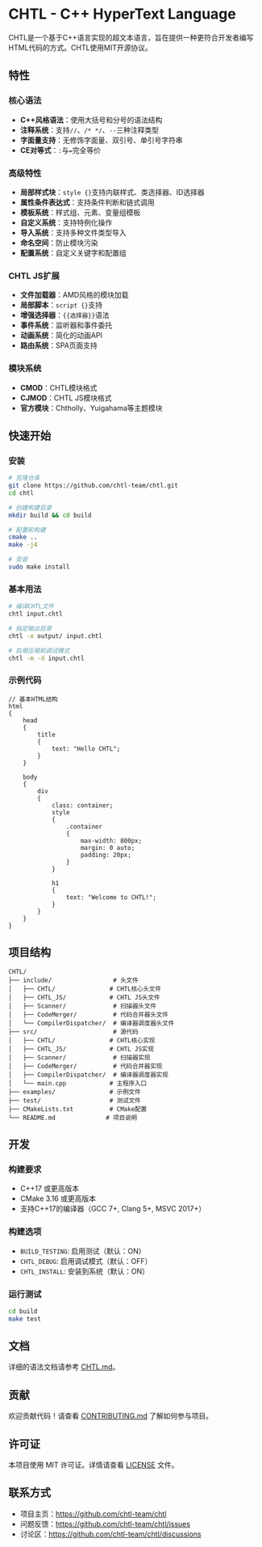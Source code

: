 # CHTL - C++ HyperText Language

CHTL是一个基于C++语言实现的超文本语言，旨在提供一种更符合开发者编写HTML代码的方式。CHTL使用MIT开源协议。

## 特性

### 核心语法
- **C++风格语法**：使用大括号和分号的语法结构
- **注释系统**：支持`//`、`/* */`、`--`三种注释类型
- **字面量支持**：无修饰字面量、双引号、单引号字符串
- **CE对等式**：`:`与`=`完全等价

### 高级特性
- **局部样式块**：`style {}`支持内联样式、类选择器、ID选择器
- **属性条件表达式**：支持条件判断和链式调用
- **模板系统**：样式组、元素、变量组模板
- **自定义系统**：支持特例化操作
- **导入系统**：支持多种文件类型导入
- **命名空间**：防止模块污染
- **配置系统**：自定义关键字和配置组

### CHTL JS扩展
- **文件加载器**：AMD风格的模块加载
- **局部脚本**：`script {}`支持
- **增强选择器**：`{{选择器}}`语法
- **事件系统**：监听器和事件委托
- **动画系统**：简化的动画API
- **路由系统**：SPA页面支持

### 模块系统
- **CMOD**：CHTL模块格式
- **CJMOD**：CHTL JS模块格式
- **官方模块**：Chtholly、Yuigahama等主题模块

## 快速开始

### 安装

```bash
# 克隆仓库
git clone https://github.com/chtl-team/chtl.git
cd chtl

# 创建构建目录
mkdir build && cd build

# 配置和构建
cmake ..
make -j4

# 安装
sudo make install
```

### 基本用法

```bash
# 编译CHTL文件
chtl input.chtl

# 指定输出目录
chtl -o output/ input.chtl

# 启用压缩和调试模式
chtl -m -d input.chtl
```

### 示例代码

```chtl
// 基本HTML结构
html
{
    head
    {
        title
        {
            text: "Hello CHTL";
        }
    }
    
    body
    {
        div
        {
            class: container;
            style
            {
                .container
                {
                    max-width: 800px;
                    margin: 0 auto;
                    padding: 20px;
                }
            }
            
            h1
            {
                text: "Welcome to CHTL!";
            }
        }
    }
}
```

## 项目结构

```
CHTL/
├── include/                 # 头文件
│   ├── CHTL/               # CHTL核心头文件
│   ├── CHTL_JS/            # CHTL JS头文件
│   ├── Scanner/             # 扫描器头文件
│   ├── CodeMerger/          # 代码合并器头文件
│   └── CompilerDispatcher/  # 编译器调度器头文件
├── src/                     # 源代码
│   ├── CHTL/               # CHTL核心实现
│   ├── CHTL_JS/            # CHTL JS实现
│   ├── Scanner/             # 扫描器实现
│   ├── CodeMerger/          # 代码合并器实现
│   ├── CompilerDispatcher/  # 编译器调度器实现
│   └── main.cpp            # 主程序入口
├── examples/               # 示例文件
├── test/                   # 测试文件
├── CMakeLists.txt          # CMake配置
└── README.md              # 项目说明
```

## 开发

### 构建要求
- C++17 或更高版本
- CMake 3.16 或更高版本
- 支持C++17的编译器（GCC 7+, Clang 5+, MSVC 2017+）

### 构建选项
- `BUILD_TESTING`: 启用测试（默认：ON）
- `CHTL_DEBUG`: 启用调试模式（默认：OFF）
- `CHTL_INSTALL`: 安装到系统（默认：ON）

### 运行测试
```bash
cd build
make test
```

## 文档

详细的语法文档请参考 [CHTL.md](CHTL.md)。

## 贡献

欢迎贡献代码！请查看 [CONTRIBUTING.md](CONTRIBUTING.md) 了解如何参与项目。

## 许可证

本项目使用 MIT 许可证。详情请查看 [LICENSE](LICENSE) 文件。

## 联系方式

- 项目主页：https://github.com/chtl-team/chtl
- 问题反馈：https://github.com/chtl-team/chtl/issues
- 讨论区：https://github.com/chtl-team/chtl/discussions